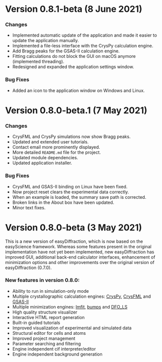 # Version 0.8.1-beta (8 June 2021)

### Changes

- Implemented automatic update of the application and made it easier to update the application manually.
- Implemented a file-less interface with the CrysPy calculation engine.
- Add Bragg peaks for the GSAS-II calculation engine.
- Fitting calculations do not block the GUI on macOS anymore (implemented threading).
- Redesigned and expanded the application settings window.

### Bug Fixes

- Added an icon to the application window on Windows and Linux.

# Version 0.8.0-beta.1 (7 May 2021)

### Changes

- CrysFML and CrysPy simulations now show Bragg peaks.
- Updated and extended user tutorials.
- Contact email more prominently displayed.
- More detailed `README.md` file for the project.
- Updated module dependencies.
- Updated application installer.

### Bug Fixes

- CrysFML and GSAS-II binding on Linux have been fixed.
- Now project reset clears the experimental data correctly.
- When an example is loaded, the summary save path is corrected.
- Broken links in the About box have been updated.
- Minor text fixes.

# Version 0.8.0-beta (3 May 2021)

This is a new version of easyDiffraction, which is now based on the easyScience framework. Whereas some features present in the original implementation have not yet been implemented, new easyDiffraction has improved GUI, additional back-end calculator interfaces, enhancement of minimization options and other improvements over the original version of easyDiffraction (0.7.0).

### New features in version 0.8.0:

- Ability to run in simulation-only mode
- Multiple crystallographic calculation engines: [CrysPy](https://github.com/ikibalin/cryspy), [CrysFML](https://code.ill.fr/scientific-software/crysfml) and [GSAS-II](https://subversion.xray.aps.anl.gov/trac/pyGSAS)
- Multiple minimization engines: [lmfit](https://lmfit.github.io/lmfit-py/), [bumps](https://github.com/bumps/bumps) and [DFO_LS](https://github.com/numericalalgorithmsgroup/dfols)
- High quality structure visualizer
- Interactive HTML report generation
- Built-in guided tutorials
- Improved visualization of experimental and simulated data
- Structural editor for cells and atoms
- Improved project management
- Parameter searching and filtering
- Engine independent cif interpreter/editor
- Engine independent background generation

